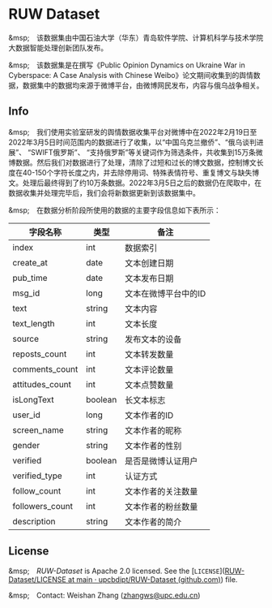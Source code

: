 # RUW Dataset

​&msp;&emsp;该数据集由中国石油大学（华东）青岛软件学院、计算机科学与技术学院大数据智能处理创新团队发布。

​&msp;&emsp;该数据集是在撰写《Public Opinion Dynamics on Ukraine War in  Cyberspace: A Case Analysis with Chinese Weibo》论文期间收集到的舆情数据，数据集中的数据均来源于微博平台，由微博网民发布，内容与俄乌战争相关。



## Info

​&msp;&emsp;我们使用实验室研发的舆情数据收集平台对微博中在2022年2月19日至2022年3月5日时间范围内的数据进行了收集，以“中国乌克兰撤侨”、“俄乌谈判进展”、 “SWIFT俄罗斯”、 “支持俄罗斯”等关键词作为筛选条件，共收集到15万条微博数据。然后我们对数据进行了处理，清除了过短和过长的博文数据，控制博文长度在40-150个字符长度之内，并去除停用词、特殊表情符号、重复博文与缺失博文。处理后最终得到了约10万条数据。2022年3月5日之后的数据仍在爬取中，在数据收集并处理完毕后，我们会将新数据更新到该数据集中。

​&msp;&emsp;在数据分析阶段所使用的数据的主要字段信息如下表所示：

| 字段名称        | 类型    | 备注                 |
| --------------- | ------- | -------------------- |
| index           | int     | 数据索引             |
| create_at       | date    | 文本创建日期         |
| pub_time        | date    | 文本发布日期         |
| msg_id          | long    | 文本在微博平台中的ID |
| text            | string  | 文本内容             |
| text_length     | int     | 文本长度             |
| source          | string  | 发布文本的设备       |
| reposts_count   | int     | 文本转发数量         |
| comments_count  | int     | 文本评论数量         |
| attitudes_count | int     | 文本点赞数量         |
| isLongText      | boolean | 长文本标志           |
| user_id         | long    | 文本作者的ID         |
| screen_name     | string  | 文本作者的昵称       |
| gender          | string  | 文本作者的性别       |
| verified        | boolean | 是否是微博认证用户   |
| verified_type   | int     | 认证方式             |
| follow_count    | int     | 文本作者的关注数量   |
| followers_count | int     | 文本作者的粉丝数量   |
| description     | string  | 文本作者的简介       |



## License

&msp;&emsp;*RUW-Dataset* is Apache 2.0 licensed. See the [`LICENSE`]([RUW-Dataset/LICENSE at main · upcbdipt/RUW-Dataset (github.com)](https://github.com/upcbdipt/RUW-Dataset/blob/main/LICENSE)) file.

&msp;&emsp;Contact: Weishan Zhang ([zhangws@upc.edu.cn](mailto:zhangws@upc.edu.cn))

 

 
